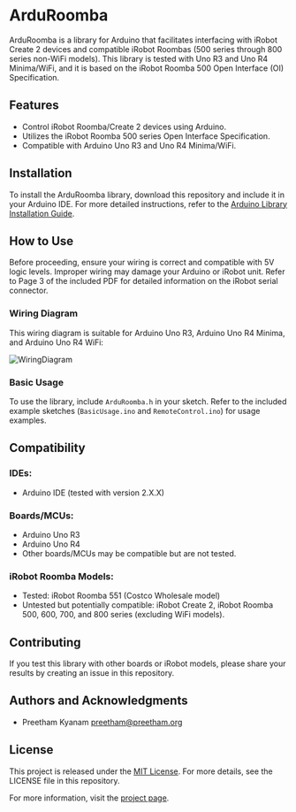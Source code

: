 # ArduRoomba

ArduRoomba is a library for Arduino that facilitates interfacing with iRobot Create 2 devices and compatible iRobot Roombas (500 series through 800 series non-WiFi models). This library is tested with Uno R3 and Uno R4 Minima/WiFi, and it is based on the iRobot Roomba 500 Open Interface (OI) Specification.

## Features
- Control iRobot Roomba/Create 2 devices using Arduino.
- Utilizes the iRobot Roomba 500 series Open Interface Specification.
- Compatible with Arduino Uno R3 and Uno R4 Minima/WiFi.

## Installation
To install the ArduRoomba library, download this repository and include it in your Arduino IDE. For more detailed instructions, refer to the [Arduino Library Installation Guide](https://www.arduino.cc/en/guide/libraries).

## How to Use
Before proceeding, ensure your wiring is correct and compatible with 5V logic levels. Improper wiring may damage your Arduino or iRobot unit. Refer to Page 3 of the included PDF for detailed information on the iRobot serial connector.

### Wiring Diagram
This wiring diagram is suitable for Arduino Uno R3, Arduino Uno R4 Minima, and Arduino Uno R4 WiFi:

![WiringDiagram](https://github.com/pkyanam/ArduRoomba/assets/37784174/cb9dd879-04ae-4499-ab68-aed5dfe68eef)

### Basic Usage
To use the library, include `ArduRoomba.h` in your sketch. Refer to the included example sketches (`BasicUsage.ino` and `RemoteControl.ino`) for usage examples.

## Compatibility
### IDEs:
- Arduino IDE (tested with version 2.X.X)

### Boards/MCUs:
- Arduino Uno R3
- Arduino Uno R4
- Other boards/MCUs may be compatible but are not tested.

### iRobot Roomba Models:
- Tested: iRobot Roomba 551 (Costco Wholesale model)
- Untested but potentially compatible: iRobot Create 2, iRobot Roomba 500, 600, 700, and 800 series (excluding WiFi models).

## Contributing
If you test this library with other boards or iRobot models, please share your results by creating an issue in this repository.

## Authors and Acknowledgments
- Preetham Kyanam <preetham@preetham.org>

## License
This project is released under the [MIT License](https://opensource.org/licenses/MIT). For more details, see the LICENSE file in this repository.

For more information, visit the [project page](https://github.com/pkyanam/ArduRoomba).

